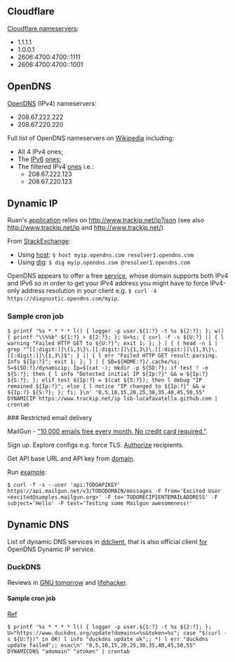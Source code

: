 ## Cloudflare

[Cloudflare nameservers](https://developers.cloudflare.com/1.1.1.1/setting-up-1.1.1.1/):
* 1.1.1.1
* 1.0.0.1
* 2606:4700:4700::1111
* 2606:4700:4700::1001

## OpenDNS

[OpenDNS](https://www.opendns.com/home-internet-security/) (IPv4) nameservers:
* 208.67.222.222
* 208.67.220.220

Full list of OpenDNS nameservers on [Wikipedia](https://en.wikipedia.org/wiki/OpenDNS#Name_server_IP_addresses) including:
* All 4 IPv4 ones;
* The [IPv6](https://github.com/falling-sky/source/wiki) [ones](https://www.opendns.com/about/innovations/ipv6/); 
* The filtered IPv4 [ones](https://www.opendns.com/setupguide/?url=familyshield) i.e.:
  * 208.67.222.123
  * 208.67.220.123

## Dynamic IP

Ruan's [application](https://github.com/ruanpienaar/myip_erl/blob/68df4b5b0c4158866db594d694f2a709b6a2900e/apps/myip_erl/src/myip_erl.erl#L70) relies on http://www.trackip.net/ip?json (see also http://www.trackip.net/ip and http://www.trackip.net/).

From [StackExchange](http://unix.stackexchange.com/questions/254328/get-the-external-ip-address-in-shell-without-dig-in-2016):
* Using [host](https://www.freebsd.org/cgi/man.cgi?query=host&manpath=FreeBSD+10.3-RELEASE): `$ host myip.opendns.com resolver1.opendns.com`
* Using [dig](https://www.freebsd.org/cgi/man.cgi?query=dig&manpath=FreeBSD+10.3-RELEASE+and+Ports): `$ dig myip.opendns.com @resolver1.opendns.com`

OpenDNS appears to offer a free [service](https://diagnostic.opendns.com/myip), whose domain supports both IPv4 and IPv6 so in order to get your IPv4 address you might have to force IPv4-only address resolution in your client e.g. `$ curl -4 https://diagnostic.opendns.com/myip`.

### Sample cron job

```
$ printf '%s * * * * l() { logger -p user.${1:?} -t %s ${2:?}; }; w() { printf "\\%%b" ${1:?} > ${2:?}; }; U=%s; { curl -f -s ${U:?} || { l warning "Failed HTTP GET to ${U:?}"; exit 1; }; } | { { head -n 1 | grep "^[[:digit:]]\{1,3\}\.[[:digit:]]\{1,3\}\.[[:digit:]]\{1,3\}\.[[:digit:]]\{1,3\}$"; } || { l err "Failed HTTP GET result parsing. Info ${Ip:?}"; exit 1; }; } | { SD=${HOME:?}/.cache/%s; S=${SD:?}/dynamicip; Ip=$(cat -); mkdir -p ${SD:?}; if test ! -e ${S:?}; then { l info "Detected initial IP ${Ip:?}" && w ${Ip:?} ${S:?}; }; elif test ${Ip:?} = $(cat ${S:?}); then l debug "IP remained ${Ip:?}"; else { l notice "IP changed to ${Ip:?}" && w ${Ip:?} ${S:?}; }; fi; }\n' "0,5,10,15,20,25,30,35,40,45,50,55" DYNAMICIP https://www.trackip.net/ip lsb-lucafavatella.github.com | crontab
```

### Restricted email delivery

MailGun - ["10,000 emails free every month. No credit card required."](http://www.mailgun.com/).

Sign up. Explore configs e.g. force TLS. [Authorize](https://mailgun.com/app/account/authorized) recipients.

Get API base URL and API key from [domain](https://mailgun.com/app/domains).

Run [example](https://help.mailgun.com/hc/en-us/articles/202464990-How-do-I-start-sending-email-):
```
$ curl -f -s --user 'api:TODOAPIKEY' https://api.mailgun.net/v3/TODODOMAIN/messages -F from='Excited User <excited@samples.mailgun.org>' -F to='TODORECIPIENTEMAILADDRESS' -F subject='Hello' -F text='Testing some Mailgun awesomeness!'
```

## Dynamic DNS

List of dynamic DNS services in [ddclient](https://github.com/wimpunk/ddclient/tree/a9ab60e7a16bd266f61139eb3c38b1a26cee783d#ddclient-v383), that is also official client [for](https://support.opendns.com/hc/en-us/articles/227987727) OpenDNS Dynamic IP service.

### DuckDNS

Reviews in [GNU tomorrow](http://www.gnutomorrow.com/best-free-dynamic-dns-services-in-2013/) and [lifehacker](http://lifehacker.com/duckdns-duckdns-is-a-simple-easy-dynamic-dns-service-t-1561564166).

#### Sample cron job

[Ref](https://www.duckdns.org/install.jsp?tab=linux-cron)

```
$ printf '%s * * * * l() { logger -p user.${1:?} -t %s ${2:?}; }; U="https://www.duckdns.org/update?domains=%s&token=%s"; case "$(curl -s ${U:?})" in OK) l info "duckdns update ok";; *) l err "duckdns update failed";; esac\n' "0,5,10,15,20,25,30,35,40,45,50,55" DYNAMICDNS "adomain" "atoken" | crontab
```
